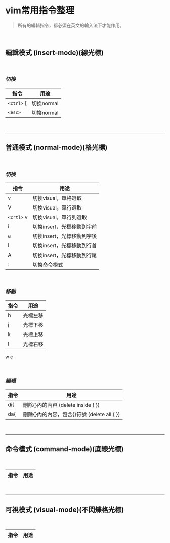 # vim常用指令整理

>所有的編輯指令，都必須在英文的輸入法下才能作用。

<br/>

## **編輯模式 (insert-mode)(線光標)**

<br/>

### *切換*
指令|用途
---|---
`<ctrl>` [|切換normal
`<esc>`|切換normal

<br/>

---

## **普通模式 (normal-mode)(格光標)**

<br/>

### *切換*
指令|用途
---|---
v|切換visual，單格選取
V|切換visual，單行選取
`<crtl>` v|切換visual，單行列選取
i|切換insert，光標移動到字前
a|切換insert，光標移動到字後
I|切換insert，光標移動到行首
A|切換insert，光標移動到行尾
:|切換命令模式

<br/>

### *移動*
指令|用途
---|---
h|光標左移
j|光標下移
k|光標上移
l|光標右移
w
e

<br/>

### *編輯*

指令|用途
---|---
di{|刪除{}內的內容 (delete inside { })
da{|刪除{}內的內容，包含{}符號 (delete all { })

<br/>

---

## **命令模式 (command-mode)(底線光標)**

<br/>

指令|用途
---|---

<br/>

---

## **可視模式 (visual-mode)(不閃爍格光標)**

<br/>

指令|用途
---|---